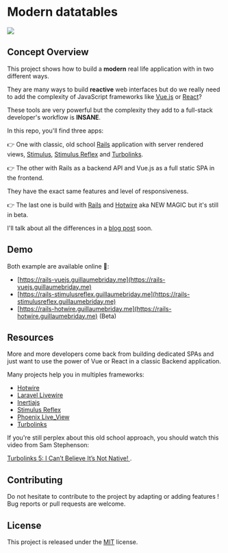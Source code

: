 # Modern datatables

[![](https://img.shields.io/github/license/guillaumebriday/modern-datatables)](https://github.com/guillaumebriday/modern-datatables)

## Concept Overview

This project shows how to build a **modern** real life application with in two different ways.

They are many ways to build **reactive** web interfaces but do we really need to add the complexity of JavaScript frameworks like [Vue.js](https://vuejs.org/) or [React](https://reactjs.org/)?

These tools are very powerful but the complexity they add to a full-stack developer's workflow is **INSANE**.

In this repo, you'll find three apps:

👉 One with classic, old school [Rails](https://rubyonrails.org/) application with server rendered views, [Stimulus](https://stimulusjs.org/), [Stimulus Reflex](https://docs.stimulusreflex.com/) and [Turbolinks](https://github.com/turbolinks/turbolinks).

👉 The other with Rails as a backend API and Vue.js as a full static SPA in the frontend.

They have the exact same features and level of responsiveness.

👉 The last one is build with [Rails](https://rubyonrails.org/) and [Hotwire](https://hotwire.dev/) aka NEW MAGIC but it's still in beta.



I'll talk about all the differences in a [blog post](https://guillaumebriday.fr/articles) soon.

## Demo

Both example are available online 🥳:

- [https://rails-vuejs.guillaumebriday.me](https://rails-vuejs.guillaumebriday.me)
- [https://rails-stimulusreflex.guillaumebriday.me](https://rails-stimulusreflex.guillaumebriday.me)
- [https://rails-hotwire.guillaumebriday.me](https://rails-hotwire.guillaumebriday.me) (Beta)

## Resources

More and more developers come back from building dedicated SPAs and just want to use the power of Vue or React in a classic Backend application.

Many projects help you in multiples frameworks:
- [Hotwire](https://hotwire.dev/)
- [Laravel Livewire](https://laravel-livewire.com/)
- [Inertiajs](https://inertiajs.com/)
- [Stimulus Reflex](https://docs.stimulusreflex.com/)
- [Phoenix Live_View](https://github.com/phoenixframework/phoenix_live_view)
- [Turbolinks](https://github.com/turbolinks/turbolinks)

If you're still perplex about this old school approach, you should watch this video from Sam Stephenson:

[Turbolinks 5: I Can’t Believe It’s Not Native! ](https://www.youtube.com/watch?v=SWEts0rlezA).

## Contributing

Do not hesitate to contribute to the project by adapting or adding features ! Bug reports or pull requests are welcome.

## License

This project is released under the [MIT](http://opensource.org/licenses/MIT) license.
